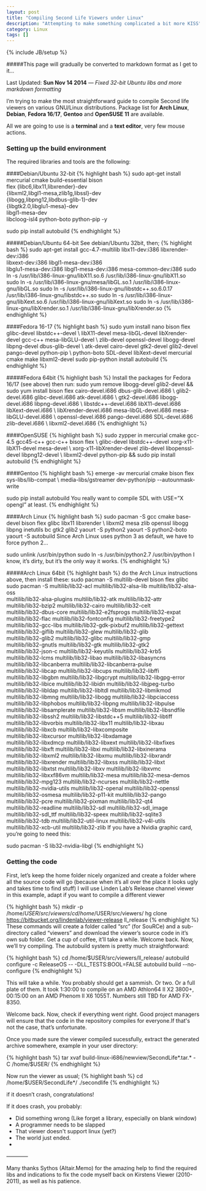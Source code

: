 ```yaml
---
layout: post
title: "Compiling Second Life Viewers under Linux"
description: "Attempting to make something complicated a bit more KISS"
category: Linux
tags: []
---
```

{% include JB/setup %}

#####This page will gradually be converted to markdown format as I get to it...

Last Updated: **Sun Nov 14 2014** — _Fixed 32-bit Ubuntu libs and more markdown formatting_

I’m trying to make the most straightforward guide to compile Second life viewers on various GNU/Linux distributions. Package list for **Arch Linux**, **Debian**, **Fedora 16**/**17**, **Gentoo** and **OpenSUSE 11** are available.

All we are going to use is a **terminal** and a **text editor**, very few mouse actions.

### Setting up the build environment

The required libraries and tools are the following:

####Debian/Ubuntu 32-bit
{% highlight bash %}
sudo apt-get install \
mercurial cmake build-essential bison \
 flex {libc6,libx11,libxrender}-dev \
 {libxml2,libgl1-mesa,zlib1g,libssl}-dev \
 {libogg,libpng12,libdbus-glib-1}-dev \
 {libgtk2.0,libglu1-mesa}-dev \
 libgl1-mesa-dev \
 libcloog-isl4 python-boto python-pip -y

sudo pip install autobuild
{% endhighlight %}

#####Debian/Ubuntu 64-bit
See debian/Ubuntu 32bit, then;
{% highlight bash %}
sudo apt-get install gcc-4.7-multilib libx11-dev:i386 libxrender-dev:i386\
 libxext-dev:i386 libgl1-mesa-dev:i386 \
 libglu1-mesa-dev:i386 libgl1-mesa-dev:i386 mesa-common-dev:i386
sudo ln -s /usr/lib/i386-linux-gnu/libX11.so.6 /usr/lib/i386-linux-gnu/libX11.so
sudo ln -s /usr/lib/i386-linux-gnu/mesa/libGL.so.1 /usr/lib/i386-linux-gnu/libGL.so
sudo ln -s /usr/lib/i386-linux-gnu/libstdc++.so.6.0.17 /usr/lib/i386-linux-gnu/libstdc++.so
sudo ln -s /usr/lib/i386-linux-gnu/libXext.so.6 /usr/lib/i386-linux-gnu/libXext.so
sudo ln -s /usr/lib/i386-linux-gnu/libXrender.so.1 /usr/lib/i386-linux-gnu/libXrender.so
{% endhighlight %}

####Fedora 16-17
{% highlight bash %}
sudo yum install nano bison flex glibc-devel libstdc++-devel  \\
libX11-devel mesa-libGL-devel libXrender-devel gcc-c++ mesa-libGLU-devel  \\
zlib-devel openssl-devel libogg-devel libpng-devel dbus-glib-devel  \\
atk-devel cairo-devel gtk2-devel glib2-devel pango-devel python-pip  \\
python-boto SDL-devel libXext-devel mercurial cmake make libxml2-devel
sudo pip-python install autobuild
{% endhighlight %}

#####Fedora 64bit
{% highlight bash %}
Install the packages for Fedora 16/17 (see above) then run:
sudo yum remove libogg-devel glib2-devel &&
sudo yum install bison flex cairo-devel.i686 dbus-glib-devel.i686  \\
glib2-devel.i686 glibc-devel.i686 atk-devel.i686  \\
gtk2-devel.i686 libogg-devel.i686 libpng-devel.i686  \\
libstdc++-devel.i686 libX11-devel.i686 libXext-devel.i686  \\
libXrender-devel.i686 mesa-libGL-devel.i686 mesa-libGLU-devel.i686  \\
openssl-devel.i686 pango-devel.i686 SDL-devel.i686 zlib-devel.i686  \\
libxml2-devel.i686
{% endhighlight %}

####OpenSUSE
{% highlight bash %}
sudo zypper in mercurial cmake gcc-4.5 gcc45-c++ gcc-c++ bison flex  \\
glibc-devel libstdc++-devel xorg-x11-libX11-devel mesa-devel  \\
xorg-x11-libXrender-devel zlib-devel libopenssl-devel libpng12-devel  \\
libxml2-devel python-pip
&& sudo pip install autobuild
{% endhighlight %}

####Gentoo
{% highlight bash %}
emerge -av mercurial cmake bison flex sys-libs/lib-compat  \\
media-libs/gstreamer dev-python/pip --autounmask-write

sudo pip install autobuild
You really want to compile SDL with USE=”X opengl” at least.
{% endhighlight %}

####Arch Linux
{% highlight bash %}
sudo pacman -S gcc cmake base-devel bison flex glibc libx11 libxrender  \\
libxml2 mesa zlib openssl libogg libpng inetutils bc gtk2 glib2
yaourt -S python2
yaourt -S python2-boto
yaourt -S autobuild
Since Arch Linux uses python 3 as default, we have to force python 2…

sudo unlink /usr/bin/python
sudo ln -s /usr/bin/python2.7 /usr/bin/python
I know, it’s dirty, but it’s the only way it works.
{% endhighlight %}

#####Arch Linux 64bit
{% highlight bash %}
do the Arch Linux instructions above, then install these:
sudo pacman -S multilib-devel bison flex glibc
sudo pacman -S multilib/lib32-acl multilib/lib32-alsa-lib multilib/lib32-alsa-oss \
multilib/lib32-alsa-plugins multilib/lib32-atk multilib/lib32-attr \
multilib/lib32-bzip2 multilib/lib32-cairo multilib/lib32-celt \
multilib/lib32-dbus-core multilib/lib32-e2fsprogs multilib/lib32-expat \
multilib/lib32-flac multilib/lib32-fontconfig multilib/lib32-freetype2 \
multilib/lib32-gcc-libs multilib/lib32-gdk-pixbuf2 multilib/lib32-gettext \
multilib/lib32-giflib multilib/lib32-glew multilib/lib32-glib \
multilib/lib32-glib2 multilib/lib32-glibc multilib/lib32-gmp \
multilib/lib32-gnutls multilib/lib32-gtk multilib/lib32-gtk2 \
multilib/lib32-json-c multilib/lib32-keyutils multilib/lib32-krb5 \
multilib/lib32-lcms multilib/lib32-libao multilib/lib32-libasyncns \
multilib/lib32-libcanberra multilib/lib32-libcanberra-pulse \
multilib/lib32-libcap multilib/lib32-libcups multilib/lib32-libffi \
multilib/lib32-libgbm multilib/lib32-libgcrypt multilib/lib32-libgpg-error \
multilib/lib32-libice multilib/lib32-libidn multilib/lib32-libjpeg-turbo \
multilib/lib32-libldap multilib/lib32-libltdl multilib/lib32-libmikmod \
multilib/lib32-libmng multilib/lib32-libogg multilib/lib32-libpciaccess \
multilib/lib32-libphobos multilib/lib32-libpng multilib/lib32-libpulse \
multilib/lib32-libsamplerate multilib/lib32-libsm multilib/lib32-libsndfile \
multilib/lib32-libssh2 multilib/lib32-libstdc++5 multilib/lib32-libtiff \
multilib/lib32-libvorbis multilib/lib32-libx11 multilib/lib32-libxau \
multilib/lib32-libxcb multilib/lib32-libxcomposite \
multilib/lib32-libxcursor multilib/lib32-libxdamage \
multilib/lib32-libxdmcp multilib/lib32-libxext multilib/lib32-libxfixes \
multilib/lib32-libxft multilib/lib32-libxi multilib/lib32-libxinerama \
multilib/lib32-libxml2 multilib/lib32-libxmu multilib/lib32-libxrandr \
multilib/lib32-libxrender multilib/lib32-libxss multilib/lib32-libxt \
multilib/lib32-libxtst multilib/lib32-libxv multilib/lib32-libxvmc \
multilib/lib32-libxxf86vm multilib/lib32-mesa multilib/lib32-mesa-demos \
multilib/lib32-mpg123 multilib/lib32-ncurses multilib/lib32-nettle \
multilib/lib32-nvidia-utils multilib/lib32-openal multilib/lib32-openssl \
multilib/lib32-osmesa multilib/lib32-p11-kit multilib/lib32-pango \
multilib/lib32-pcre multilib/lib32-pixman multilib/lib32-qt4 \
multilib/lib32-readline multilib/lib32-sdl multilib/lib32-sdl_image \
multilib/lib32-sdl_ttf multilib/lib32-speex multilib/lib32-sqlite3 \
multilib/lib32-tdb multilib/lib32-util-linux multilib/lib32-v4l-utils \
multilib/lib32-xcb-util multilib/lib32-zlib
If you have a Nvidia graphic card, you’re going to need this:

sudo pacman -S lib32-nvidia-libgl
{% endhighlight %}

### Getting the code
First, let’s keep the home folder nicely organized and create a folder where all the source code will go (because when it’s all over the place it looks ugly and takes time to find stuff)
I will use Linden Lab’s Release channel viewer in this example, adapt if you want to compile a different viewer

{% highlight bash %}
mkdir -p /home/$USER/src/viewers/
cd /home/$USER/src/viewers/
hg clone https://bitbucket.org/lindenlab/viewer-release ll_release
{% endhighlight %}
These commands will create a folder called “src” (for SouRCe) and a sub-directory called “viewers” and download the viewer’s source code in it’s own sub folder.
Get a cup of coffee, it’ll take a while.
Welcome back.
Now, we’ll try compiling.
The autobuild system is pretty much straightforward:

{% highlight bash %}
cd /home/$USER/src/viewers/ll_release/
autobuild configure -c ReleaseOS -- -DLL_TESTS:BOOL=FALSE
autobuild build --no-configure
{% endhighlight %}

This will take a while. You probably should get a sammish. Or two. Or a full plate of them.
It took 1:30:00 to compile on an AMD Athlon64 II X2 3800+, 00:15:00 on an AMD Phenom II X6 1055T. Numbers still TBD for AMD FX-8350.

Welcome back.
Now, check if everything went right. Good project managers will ensure that the code in the repository compiles for everyone.If that's not the case, that’s unfortunate.

Once you made sure the viewer compiled sucessfully, extract the generated archive somewhere, example in your user directory:

{% highlight bash %}
tar xvaf build-linux-i686/newview/SecondLife*.tar.* -C /home/$USER/
{% endhighlight %}

Now run the viewer as usual;
{% highlight bash %}
cd /home/$USER/SecondLife*/
./secondlife
{% endhighlight %}

if it doesn’t crash, congratulations!

If it does crash, you probably:
* Did something wrong (Like forget a library, especially on blank window)
* A programmer needs to be slapped
* That viewer doesn't support linux (yet?)
* The world just ended.
* 
————

Many thanks Sythos (Altair.Memo) for the amazing help to find the required libs
    and indications to fix the code myself back on Kirstens Viewer (2010-2011),
    as well as his patience.
